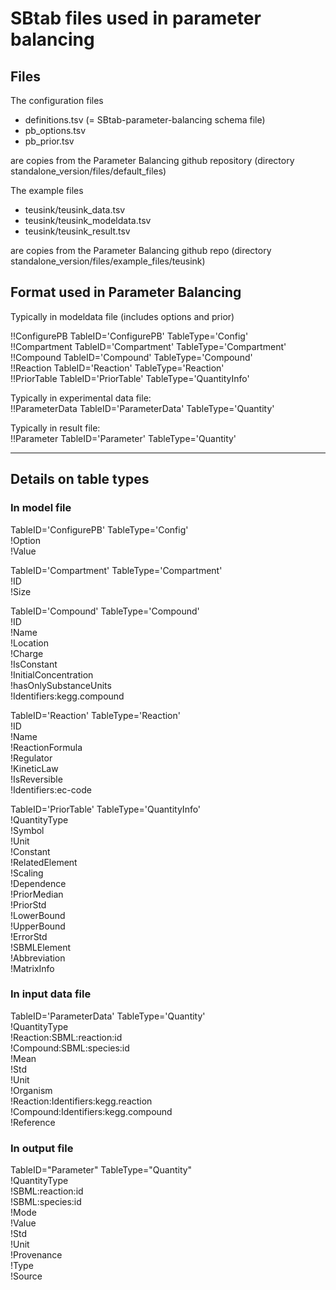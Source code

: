 SBtab files used in parameter balancing
=======================================

Files
----------------------------------

The configuration files

* definitions.tsv (= SBtab-parameter-balancing schema file)
* pb_options.tsv
* pb_prior.tsv

are copies from the Parameter Balancing github repository (directory standalone_version/files/default_files)

The example files

* teusink/teusink_data.tsv
* teusink/teusink_modeldata.tsv
* teusink/teusink_result.tsv
  
are copies from the Parameter Balancing github repo (directory standalone_version/files/example_files/teusink)


Format used in Parameter Balancing
----------------------------------

Typically in modeldata file (includes options and prior)

!!ConfigurePB  TableID='ConfigurePB'  TableType='Config'      
!!Compartment  TableID='Compartment'  TableType='Compartment'  
!!Compound     TableID='Compound'     TableType='Compound'    
!!Reaction     TableID='Reaction'     TableType='Reaction'    
!!PriorTable   TableID='PriorTable' TableType='QuantityInfo'

Typically in experimental data file:  
!!ParameterData   TableID='ParameterData' TableType='Quantity'

Typically in result file:  
!!Parameter   TableID='Parameter' TableType='Quantity'


----------------------
Details on table types
----------------------

### In model file

TableID='ConfigurePB' TableType='Config'  
!Option  
!Value

TableID='Compartment'   TableType='Compartment'  
!ID  
!Size

TableID='Compound'      TableType='Compound'   
!ID  
!Name  
!Location  
!Charge  
!IsConstant  
!InitialConcentration  
!hasOnlySubstanceUnits  
!Identifiers:kegg.compound

TableID='Reaction'      TableType='Reaction'  
!ID  
!Name  
!ReactionFormula  
!Regulator  
!KineticLaw  
!IsReversible  
!Identifiers:ec-code								

TableID='PriorTable'  TableType='QuantityInfo'  
!QuantityType  
!Symbol  
!Unit  
!Constant  
!RelatedElement  
!Scaling  
!Dependence  
!PriorMedian  
!PriorStd  
!LowerBound  
!UpperBound  
!ErrorStd  
!SBMLElement  
!Abbreviation  
!MatrixInfo

### In input data file

TableID='ParameterData'  TableType='Quantity'  
!QuantityType  
!Reaction:SBML:reaction:id  
!Compound:SBML:species:id  
!Mean  
!Std  
!Unit  
!Organism  
!Reaction:Identifiers:kegg.reaction  
!Compound:Identifiers:kegg.compound  
!Reference

### In output file

TableID="Parameter" TableType="Quantity"  
!QuantityType  
!SBML:reaction:id  
!SBML:species:id  
!Mode  
!Value  
!Std  
!Unit  
!Provenance  
!Type  
!Source
